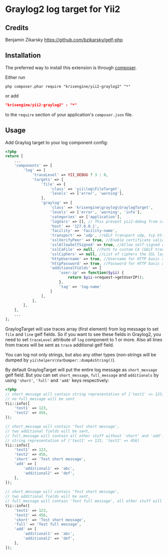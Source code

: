 Graylog2 log target for Yii2
============================

Credits
-------
Benjamin Zikarsky https://github.com/bzikarsky/gelf-php

Installation
------------
The preferred way to install this extension is through [composer](http://getcomposer.org/download/).

Either run

```
php composer.phar require "krisengine/yii2-graylog2" "*"
```

or add

```json
"krisengine/yii2-graylog2" : "*"
```

to the `require` section of your application's `composer.json` file.

Usage
-----

Add Graylog target to your log component config:
```php
<?php
return [
    ...
    'components' => [
        'log' => [
            'traceLevel' => YII_DEBUG ? 3 : 0,
            'targets' => [
                'file' => [
                    'class' => 'yii\log\FileTarget',
                    'levels' => ['error', 'warning'],
                ],
                'graylog' => [
                    'class' => 'krisengine\graylog\GraylogTarget',
                    'levels' => ['error', 'warning', 'info'],
                    'categories' => ['application'],
                    'logVars' => [], // This prevent yii2-debug from crashing ;)
                    'host' => '127.0.0.1',
                    'facility' => 'facility-name',
                    'transport' => 'udp', //GELF transport udp, tcp http or https
                    'sslVerifyPeer' => true, //Enable certificate validation of remote party (GELF transport https)
                    'sslAllowSelfSigned' => true, //Allow self-signed certificates (GELF transport https)
                    'sslCaFile' => null, //Path to custom CA (GELF transport https)
                    'sslCiphers' => null, //List of ciphers the SSL layer may use. Formatted as specified in `ciphers(1)` (GELF transport https)
                    'httpUsername' => true, //Username for HTTP basic authentication (GELF transport http or https)
                    'httpPassword' => true, //Password for HTTP basic authentication (GELF transport http or https)
                    'additionalFields' => [
                        'user-ip' => function($yii) {
                            return $yii->request->getUserIP();
                        },
                        'tag' => 'tag-name'
                    ]
                ],
            ],
        ],
    ],
    ...
];
```

GraylogTarget will use traces array (first element) from log message to set `file` and `line` gelf fields. So if you want to see these fields in Graylog2, you need to set `traceLevel` attribute of `log` component to 1 or more. Also all lines from traces will be sent as `trace` additional gelf field.

You can log not only strings, but also any other types (non-strings will be dumped by `yii\helpers\VarDumper::dumpAsString()`).

By default GraylogTarget will put the entire log message as `short_message` gelf field. But you can set `short_message`, `full_message` and `additionals` by using `'short'`, `'full'` and `'add'` keys respectively:
```php
<?php
// short_message will contain string representation of ['test1' => 123, 'test2' => 456],
// no full_message will be sent
Yii::info([
    'test1' => 123,
    'test2' => 456,
]);

// short_message will contain 'Test short message',
// two additional fields will be sent,
// full_message will contain all other stuff without 'short' and 'add':
// string representation of ['test1' => 123, 'test2' => 456]
Yii::info([
    'test1' => 123,
    'test2' => 456,
    'short' => 'Test short message',
    'add' => [
        'additional1' => 'abc',
        'additional2' => 'def',
    ],
]);
 
// short_message will contain 'Test short message',
// two additional fields will be sent,
// full_message will contain 'Test full message', all other stuff will be lost
Yii::info([
    'test1' => 123,
    'test2' => 456,
    'short' => 'Test short message',
    'full' => 'Test full message',
    'add' => [
        'additional1' => 'abc',
        'additional2' => 'def',
    ],
]);
```
